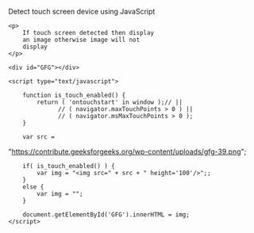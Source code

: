<!DOCTYPE html> 
<html> 
  
<head> 
    <title> 
        Detect touch screen device  
        using JavaScript 
    </title> 
</head> 
  
<body> 
    <p> 
        Detect touch screen device  
        using JavaScript 
    </p> 
      
    <p> 
        If touch screen detected then display 
        an image otherwise image will not 
        display     
    </p> 
      
    <div id="GFG"></div> 
  
    <script type="text/javascript"> 
      
        function is_touch_enabled() { 
            return ( 'ontouchstart' in window );// ||  
                  // ( navigator.maxTouchPoints > 0 ) || 
                  // ( navigator.msMaxTouchPoints > 0 ); 
        } 
      
        var src =  
"https://contribute.geeksforgeeks.org/wp-content/uploads/gfg-39.png";  
      
        if( is_touch_enabled() ) { 
            var img = "<img src=" + src + " height='100'/>";; 
        } 
        else { 
            var img = ""; 
        } 
      
        document.getElementById('GFG').innerHTML = img; 
    </script> 
</body> 
  
</html>         

